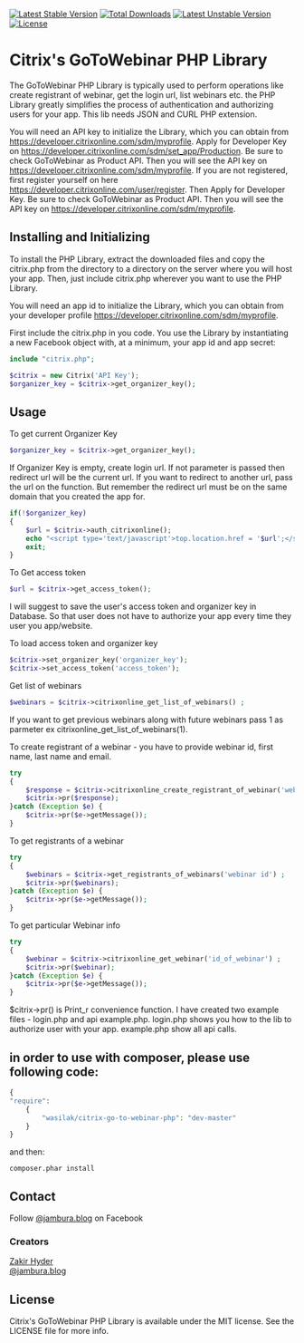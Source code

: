 [![Latest Stable Version](https://poser.pugx.org/wasilak/citrix-go-to-webinar-php/v/stable.svg)](https://packagist.org/packages/wasilak/citrix-go-to-webinar-php) [![Total Downloads](https://poser.pugx.org/wasilak/citrix-go-to-webinar-php/downloads.svg)](https://packagist.org/packages/wasilak/citrix-go-to-webinar-php) [![Latest Unstable Version](https://poser.pugx.org/wasilak/citrix-go-to-webinar-php/v/unstable.svg)](https://packagist.org/packages/wasilak/citrix-go-to-webinar-php) [![License](https://poser.pugx.org/wasilak/citrix-go-to-webinar-php/license.svg)](https://packagist.org/packages/wasilak/citrix-go-to-webinar-php)

Citrix's GoToWebinar PHP Library
==========================

The GoToWebinar PHP Library is typically used to perform operations like create registrant of webinar, get the login url, list webinars etc.  the PHP Library greatly simplifies the process of authentication and authorizing users for your app. This lib needs JSON and  CURL PHP extension.

You will need an API key to initialize the Library, which you can obtain from https://developer.citrixonline.com/sdm/myprofile. Apply for Developer Key on https://developer.citrixonline.com/sdm/set_app/Production. Be sure to check GoToWebinar as Product API. Then you will see the API key on https://developer.citrixonline.com/sdm/myprofile. If you are not registered, first register yourself on here https://developer.citrixonline.com/user/register. Then Apply for Developer Key. Be sure to check GoToWebinar as Product API. Then you will see the API key on https://developer.citrixonline.com/sdm/myprofile. 

Installing and Initializing
-----

To install the PHP Library, extract the downloaded files and copy the citrix.php from the directory to a directory on the server where you will host your app. Then, just include citrix.php wherever you want to use the PHP Library. 

You will need an app id to initialize the Library, which you can obtain from your developer profile https://developer.citrixonline.com/sdm/myprofile.

First include the citrix.php in you code. You use the Library by instantiating a new Facebook object with, at a minimum, your app id and app secret:

```php
include "citrix.php";

$citrix = new Citrix('API Key');
$organizer_key = $citrix->get_organizer_key();
```

Usage
-----

To get current Organizer Key

```php
$organizer_key = $citrix->get_organizer_key();
```

If Organizer Key is empty, create login url. If not parameter is passed then redirect url will be the current url. If you want to redirect to another url, pass the url on the function. But remember the redirect url must be on the same domain that you created the app for.

```php
if(!$organizer_key)
{
	$url = $citrix->auth_citrixonline();
	echo "<script type='text/javascript'>top.location.href = '$url';</script>";
	exit;
}
```

To Get access token 

```php
$url = $citrix->get_access_token();
```

I will suggest to save the user's access token and organizer key in Database. So that user does not have to authorize your app every time they user you app/website.

To load access token and organizer key

```php
$citrix->set_organizer_key('organizer_key');
$citrix->set_access_token('access_token');
```

Get list of webinars 

```php
$webinars = $citrix->citrixonline_get_list_of_webinars() ;
```

If you want to get previous webinars along with future webinars pass 1 as parmeter ex citrixonline_get_list_of_webinars(1).

To create registrant of a webinar - you have to provide webinar id, first name, last name and email.

```php
try
{
	$response = $citrix->citrixonline_create_registrant_of_webinar('webinar id', $data = array('first_name' => 'First Name', 'last_name' => 'Lastnmae', 'email'=>'email@email.com')) ;
	$citrix->pr($response);
}catch (Exception $e) {	
	$citrix->pr($e->getMessage());
}
```

To get registrants of a webinar

```php
try
{
	$webinars = $citrix->get_registrants_of_webinars('webinar id') ;
	$citrix->pr($webinars);
}catch (Exception $e) {	
	$citrix->pr($e->getMessage());
}
```

To get particular Webinar info

```php
try
{
    $webinar = $citrix->citrixonline_get_webinar('id_of_webinar') ;
    $citrix->pr($webinar);
}catch (Exception $e) { 
    $citrix->pr($e->getMessage());
}
```

$citrix->pr() is Print_r convenience function. I have created two example files - login.php and api example.php. login.php shows you how to the lib to authorize user with your app. example.php show all api calls.

## in order to use with composer, please use following code:

```php
{
"require": 
    {
        "wasilak/citrix-go-to-webinar-php": "dev-master"
    }
}
```

and then: 

```
composer.phar install
```

## Contact

Follow [@jambura.blog](https://www.facebook.com/jambura.blog) on Facebook 

### Creators

[Zakir Hyder](https://github.com/zakir-hyder)  
[@jambura.blog](https://www.facebook.com/jambura.blog)

## License

Citrix's GoToWebinar PHP Library is available under the MIT license. See the LICENSE file for more info.
